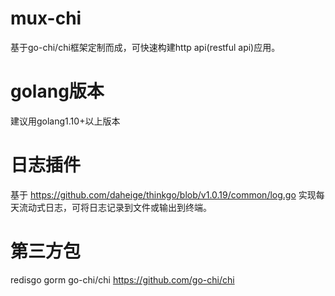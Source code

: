 # mux-chi
  基于go-chi/chi框架定制而成，可快速构建http api(restful api)应用。
# golang版本
  建议用golang1.10+以上版本
# 日志插件
  基于 https://github.com/daheige/thinkgo/blob/v1.0.19/common/log.go 实现每天流动式日志，可将日志记录到文件或输出到终端。
# 第三方包
  redisgo
  gorm
  go-chi/chi https://github.com/go-chi/chi
